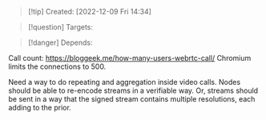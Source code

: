 >[!tip] Created: [2022-12-09 Fri 14:34]

>[!question] Targets: 

>[!danger] Depends: 

Call count: https://bloggeek.me/how-many-users-webrtc-call/
Chromium limits the connections to 500. 

Need a way to do repeating and aggregation inside video calls.  Nodes should be able to re-encode streams in a verifiable way.  Or, streams should be sent in a way that the signed stream contains multiple resolutions, each adding to the prior.

